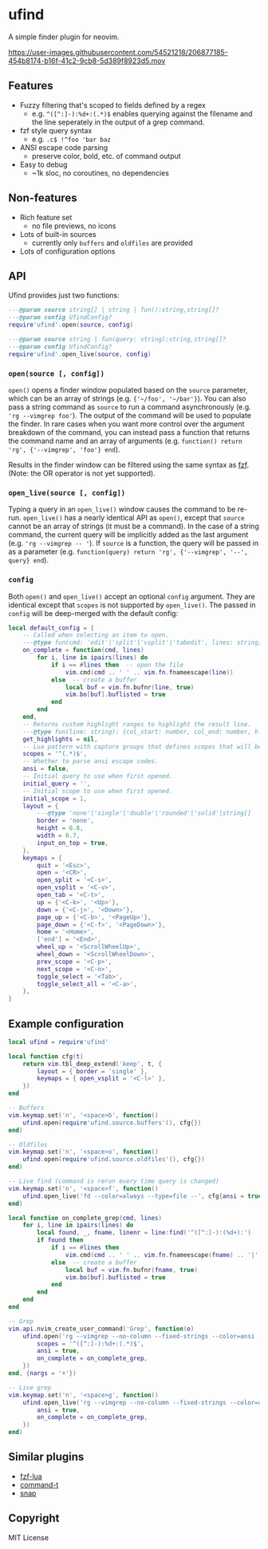 ufind
=====

A simple finder plugin for neovim.

https://user-images.githubusercontent.com/54521218/206877185-454b8174-b16f-41c2-9cb8-5d389f8923d5.mov

Features
--------
  - Fuzzy filtering that's scoped to fields defined by a regex
    - e.g. `^([^:]-):%d+:(.*)$` enables querying against the filename and the line seperately in
      the output of a grep command.
  - fzf style query syntax
    - e.g. `.c$ !^foo 'bar baz`
  - ANSI escape code parsing
    - preserve color, bold, etc. of command output
  - Easy to debug
    - ~1k sloc, no coroutines, no dependencies

Non-features
------------
  - Rich feature set
    - no file previews, no icons
  - Lots of built-in sources
    - currently only `buffers` and `oldfiles` are provided
  - Lots of configuration options

API
---
Ufind provides just two functions:

```lua
---@param source string[] | string | fun():string,string[]?
---@param config UfindConfig?
require'ufind'.open(source, config)

---@param source string | fun(query: string):string,string[]?
---@param config UfindConfig?
require'ufind'.open_live(source, config)
```

### `open(source [, config])`

`open()` opens a finder window populated based on the `source` parameter, which can be an array of
strings (e.g. `{'~/foo', '~/bar'}`). You can also pass a string command as `source` to run a command
asynchronously (e.g. `'rg --vimgrep foo'`). The output of the command will be used to populate the
finder. In rare cases when you want more control over the argument breakdown of the command, you can
instead pass a function that returns the command name and an array of arguments (e.g. `function()
return 'rg', {'--vimgrep', 'foo'} end`).

Results in the finder window can be filtered using the same syntax as
[fzf](https://github.com/junegunn/fzf/#search-syntax). (Note: the OR operator is not yet supported).

### `open_live(source [, config])`

Typing a query in an `open_live()` window causes the command to be re-run. `open_live()` has a
nearly identical API as `open()`, except that `source` cannot be an array of strings (it must be a
command). In the case of a string command, the current query will be implicitly added as the last
argument (e.g. `'rg --vimgrep -- '`). If `source` is a function, the query will be passed in as a
parameter (e.g. `function(query) return 'rg', {'--vimgrep', '--', query} end`).

### `config`

Both `open()` and `open_live()` accept an optional `config` argument. They are identical except that
`scopes` is not supported by `open_live()`. The passed in `config` will be deep-merged with the
default config:

```lua
local default_config = {
    -- Called when selecting an item to open.
    ---@type fun(cmd: 'edit'|'split'|'vsplit'|'tabedit', lines: string[])
    on_complete = function(cmd, lines)
        for i, line in ipairs(lines) do
            if i == #lines then  -- open the file
                vim.cmd(cmd .. ' ' .. vim.fn.fnameescape(line))
            else  -- create a buffer
                local buf = vim.fn.bufnr(line, true)
                vim.bo[buf].buflisted = true
            end
        end
    end,
    -- Returns custom highlight ranges to highlight the result line.
    ---@type fun(line: string): {col_start: number, col_end: number, hl_group: string}[]?
    get_highlights = nil,
    -- Lua pattern with capture groups that defines scopes that will be queried individually.
    scopes = '^(.*)$',
    -- Whether to parse ansi escape codes.
    ansi = false,
    -- Initial query to use when first opened.
    initial_query = '',
    -- Initial scope to use when first opened.
    initial_scope = 1,
    layout = {
        ---@type 'none'|'single'|'double'|'rounded'|'solid'|string[]
        border = 'none',
        height = 0.8,
        width = 0.7,
        input_on_top = true,
    },
    keymaps = {
        quit = '<Esc>',
        open = '<CR>',
        open_split = '<C-s>',
        open_vsplit = '<C-v>',
        open_tab = '<C-t>',
        up = {'<C-k>', '<Up>'},
        down = {'<C-j>', '<Down>'},
        page_up = {'<C-b>', '<PageUp>'},
        page_down = {'<C-f>', '<PageDown>'},
        home = '<Home>',
        ['end'] = '<End>',
        wheel_up = '<ScrollWheelUp>',
        wheel_down = '<ScrollWheelDown>',
        prev_scope = '<C-p>',
        next_scope = '<C-n>',
        toggle_select = '<Tab>',
        toggle_select_all = '<C-a>',
    },
}
```

Example configuration
---------------------
```lua
local ufind = require'ufind'

local function cfg(t)
    return vim.tbl_deep_extend('keep', t, {
        layout = { border = 'single' },
        keymaps = { open_vsplit = '<C-l>' },
    })
end

-- Buffers
vim.keymap.set('n', '<space>b', function()
    ufind.open(require'ufind.source.buffers'(), cfg{})
end)

-- Oldfiles
vim.keymap.set('n', '<space>o', function()
    ufind.open(require'ufind.source.oldfiles'(), cfg{})
end)

-- Live find (command is rerun every time query is changed)
vim.keymap.set('n', '<space>f', function()
    ufind.open_live('fd --color=always --type=file --', cfg{ansi = true})
end)

local function on_complete_grep(cmd, lines)
    for i, line in ipairs(lines) do
        local found, _, fname, linenr = line:find('^([^:]-):(%d+):')
        if found then
            if i == #lines then
                vim.cmd(cmd .. ' ' .. vim.fn.fnameescape(fname) .. '|' .. linenr)
            else  -- create a buffer
                local buf = vim.fn.bufnr(fname, true)
                vim.bo[buf].buflisted = true
            end
        end
    end
end

-- Grep
vim.api.nvim_create_user_command('Grep', function(o)
    ufind.open('rg --vimgrep --no-column --fixed-strings --color=ansi -- ' .. o.args, cfg{
        scopes = '^([^:]-):%d+:(.*)$',
        ansi = true,
        on_complete = on_complete_grep,
    })
end, {nargs = '+'})

-- Live grep
vim.keymap.set('n', '<space>g', function()
    ufind.open_live('rg --vimgrep --no-column --fixed-strings --color=ansi -- ', cfg{
        ansi = true,
        on_complete = on_complete_grep,
    })
end)
```

Similar plugins
---------------
  - [fzf-lua](https://github.com/ibhagwan/fzf-lua)
  - [command-t](https://github.com/wincent/command-t/)
  - [snap](https://github.com/camspiers/snap)

Copyright
---------
MIT License
